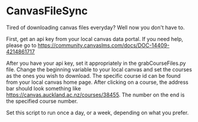 # CanvasFileSync
Tired of downloading canvas files everyday? Well now you don't have to. 

First, get an api key from your local canvas data portal. If you need help, please go to https://community.canvaslms.com/docs/DOC-14409-4214861717

After you have your api key, set it appropriately in the grabCourseFiles.py file.
Change the beginning variable to your local canvas and set the courses as the ones you wish to download. The specific course id can be found from your local canvas home page. After clicking on a course, the address bar should look something like https://canvas.auckland.ac.nz/courses/38455. The number on the end is the specified course number.

Set this script to run once a day, or a week, depending on what you prefer.
